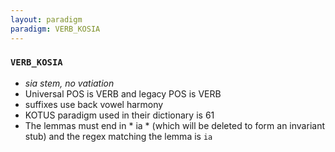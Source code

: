 ```yaml
---
layout: paradigm
paradigm: VERB_KOSIA
---
```

### ` VERB_KOSIA `

* _sia stem, no vatiation_
* Universal POS is VERB and legacy POS is VERB
* suffixes use back vowel harmony
* KOTUS paradigm used in their dictionary is 61
* The lemmas must end in * ia * (which will be deleted to form an invariant stub) and the regex matching the lemma is ` ia `
